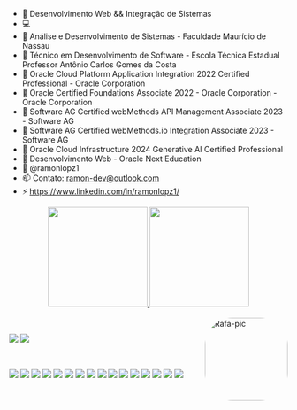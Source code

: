 - 🔭 Desenvolvimento Web && Integração de Sistemas
- 💻 
- 🌱 Análise e Desenvolvimento de Sistemas - Faculdade Maurício de Nassau
- 🌱 Técnico em Desenvolvimento de Software - Escola Técnica Estadual Professor Antônio Carlos Gomes da Costa
- 🌱 Oracle Cloud Platform Application Integration 2022 Certified Professional - Oracle Corporation
- 🌱 Oracle Certified Foundations Associate 2022 - Oracle Corporation - Oracle Corporation
- 🌱 Software AG Certified webMethods API Management Associate 2023 - Software AG
- 🌱 Software AG Certified webMethods.io Integration Associate 2023 - Software AG
- 🌱 Oracle Cloud Infrastructure 2024 Generative AI Certified Professional
- 🌱 Desenvolvimento Web - Oracle Next Education
- 💬 @ramonlopz1
- 📫 Contato: ramon-dev@outlook.com
- ⚡ https://www.linkedin.com/in/ramonlopz1/


<div align="center">
  <a href="https://github.com/ramonlopz1">
  <img height="180em" src="https://github-readme-stats.vercel.app/api?username=ramonlopz1&show_icons=true&theme=dark&include_all_commits=true&count_private=true"/>
  <img height="180em" src="https://github-readme-stats.vercel.app/api/top-langs/?username=ramonlopz1&layout=compact&langs_count=7&theme=dark"/>
</div>
  
<div style="display: inline_block"><br>
  
  <img align="right" alt="Rafa-pic" height="150" style="border-radius:50px;" src="https://media.discordapp.net/attachments/891526672388612110/891526837178617906/AdobeStock_307134632-removebg-preview.png">
</div>
  
  ##
 
<div> 
  
  <a href = "mailto:rmnprojetos@outlook.com"><img src="https://img.shields.io/badge/-Gmail-%23333?style=for-the-badge&logo=gmail&logoColor=white" target="_blank"></a>
  <a href="https://www.linkedin.com/in/ramonlopz1" target="_blank"><img src="https://img.shields.io/badge/-LinkedIn-%230077B5?style=for-the-badge&logo=linkedin&logoColor=white" target="_blank"></a> 
 
  </br>
  	
  <a href="" target="_blank"><img src="https://img.shields.io/badge/HTML5-E34F26?style=for-the-badge&logo=html5&logoColor=white" target="_blank"></a>
   <a href="" target="_blank"><img src="https://img.shields.io/badge/CSS3-1572B6?style=for-the-badge&logo=css3&logoColor=white" target="_blank"></a> 
   <a href="https://www.linkedin.com/in/ramonlopz1" target="_blank"><img src="https://img.shields.io/badge/Sass-CC6699?style=for-the-badge&logo=sass&logoColor=white" target="_blank"></a> 
  <a href="https://www.linkedin.com/in/ramonlopz1" target="_blank"><img src="https://img.shields.io/badge/JavaScript-323330?style=for-the-badge&logo=javascript&logoColor=F7DF1E" target="_blank"></a> 
    <a href="https://www.linkedin.com/in/ramonlopz1" target="_blank"><img src="https://img.shields.io/badge/TypeScript-007ACC?style=for-the-badge&logo=typescript&logoColor=white" target="_blank"></a>
  <a href="https://www.linkedin.com/in/ramonlopz1" target="_blank"><img src="https://img.shields.io/badge/React-20232A?style=for-the-badge&logo=react&logoColor=61DAFB" target="_blank"></a> 
   <a href="https://www.linkedin.com/in/ramonlopz1" target="_blank"><img src="https://img.shields.io/badge/next.js-000000?style=for-the-badge&logo=nextdotjs&logoColor=white" target="_blank"></a> 
   <a href="https://www.linkedin.com/in/ramonlopz1" target="_blank"><img src="https://img.shields.io/badge/adonis%20js-220052?style=for-the-badge&logo=adonisjs&logoColor=white" target="_blank"></a> 
  <a href="https://www.linkedin.com/in/ramonlopz1" target="_blank"><img src="https://img.shields.io/badge/Bootstrap-563D7C?style=for-the-badge&logo=bootstrap&logoColor=white" target="_blank"></a>
  <a href="https://www.linkedin.com/in/ramonlopz1" target="_blank"><img src="https://img.shields.io/badge/Webpack-8DD6F9?style=for-the-badge&logo=Webpack&logoColor=white" target="_blank"></a>
  <a href="https://www.linkedin.com/in/ramonlopz1" target="_blank"><img src="https://img.shields.io/badge/MySQL-005C84?style=for-the-badge&logo=mysql&logoColor=white" target="_blank"></a> 
   <a href="https://www.linkedin.com/in/ramonlopz1" target="_blank"><img src="https://img.shields.io/badge/Prisma-3982CE?style=for-the-badge&logo=Prisma&logoColor=white" target="_blank"></a>
   <a href="https://www.linkedin.com/in/ramonlopz1" target="_blank"><img src="https://img.shields.io/badge/json-5E5C5C?style=for-the-badge&logo=json&logoColor=white" target="_blank"></a>
     <a href="https://www.linkedin.com/in/ramonlopz1" target="_blank"><img src="https://img.shields.io/badge/MongoDB-4EA94B?style=for-the-badge&logo=mongodb&logoColor=white" target="_blank"></a>
                 <a href="https://www.linkedin.com/in/ramonlopz1" target="_blank"><img src="https://img.shields.io/badge/Oracle-F80000?style=for-the-badge&logo=Oracle&logoColor=white" target="_blank"></a>
                   <a href="https://www.linkedin.com/in/ramonlopz1" target="_blank"><img src="https://img.shields.io/badge/Vercel-000000?style=for-the-badge&logo=vercel&logoColor=white" target="_blank"></a>

                 



 
</div>
